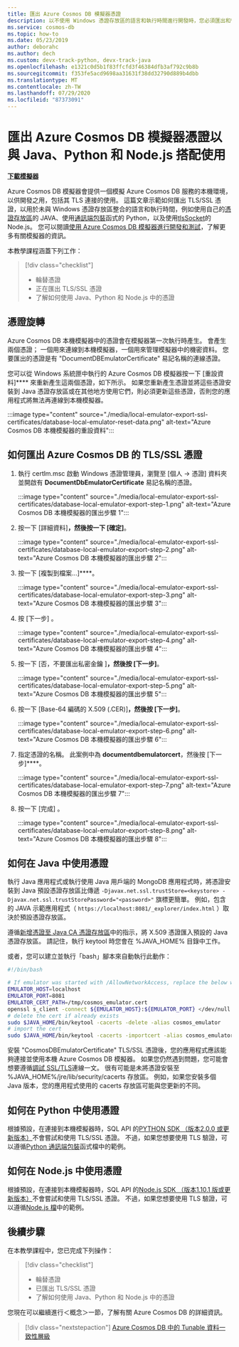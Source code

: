 ```yaml
---
title: 匯出 Azure Cosmos DB 模擬器憑證
description: 以不使用 Windows 憑證存放區的語言和執行時間進行開發時，您必須匯出和管理 TLS/SSL 憑證。 這篇文章提供逐步指示。
ms.service: cosmos-db
ms.topic: how-to
ms.date: 05/23/2019
author: deborahc
ms.author: dech
ms.custom: devx-track-python, devx-track-java
ms.openlocfilehash: e1321c0d5b1f83ffcfd3f46384dfb3af792c9b8b
ms.sourcegitcommit: f353fe5acd9698aa31631f38dd32790d889b4dbb
ms.translationtype: MT
ms.contentlocale: zh-TW
ms.lasthandoff: 07/29/2020
ms.locfileid: "87373091"
---
```

# <a name="export-the-azure-cosmos-db-emulator-certificates-for-use-with-java-python-and-nodejs"></a>匯出 Azure Cosmos DB 模擬器憑證以與 Java、Python 和 Node.js 搭配使用

[**下載模擬器**](https://aka.ms/cosmosdb-emulator)

Azure Cosmos DB 模擬器會提供一個模擬 Azure Cosmos DB 服務的本機環境，以供開發之用，包括其 TLS 連接的使用。 這篇文章示範如何匯出 TLS/SSL 憑證，以用於未與 Windows 憑證存放區整合的語言和執行時間，例如使用自己的[憑證存放區](https://docs.oracle.com/cd/E19830-01/819-4712/ablqw/index.html)的 JAVA、使用[通訊端包裝](https://docs.python.org/2/library/ssl.html)函式的 Python，以及使用[tlsSocket](https://nodejs.org/api/tls.html#tls_tls_connect_options_callback)的 Node.js。 您可以閱讀[使用 Azure Cosmos DB 模擬器進行開發和測試](./local-emulator.md)，了解更多有關模擬器的資訊。

本教學課程涵蓋下列工作：

> [!div class="checklist"]
> * 輪替憑證
> * 正在匯出 TLS/SSL 憑證
> * 了解如何使用 Java、Python 和 Node.js 中的憑證

## <a name="certification-rotation"></a>憑證旋轉

Azure Cosmos DB 本機模擬器中的憑證會在模擬器第一次執行時產生。 會產生兩個憑證； 一個用來連線到本機模擬器，一個用來管理模擬器中的機密資料。 您要匯出的憑證是有 "DocumentDBEmulatorCertificate" 易記名稱的連線憑證。

您可以從 Windows 系統匣中執行的 Azure Cosmos DB 模擬器按一下 [重設資料]**** 來重新產生這兩個憑證，如下所示。 如果您重新產生憑證並將這些憑證安裝到 Java 憑證存放區或在其他地方使用它們，則必須更新這些憑證，否則您的應用程式將無法再連線到本機模擬器。

:::image type="content" source="./media/local-emulator-export-ssl-certificates/database-local-emulator-reset-data.png" alt-text="Azure Cosmos DB 本機模擬器的重設資料":::

## <a name="how-to-export-the-azure-cosmos-db-tlsssl-certificate"></a>如何匯出 Azure Cosmos DB 的 TLS/SSL 憑證

1. 執行 certlm.msc 啟動 Windows 憑證管理員，瀏覽至 [個人 -> 憑證] 資料夾並開啟有 **DocumentDbEmulatorCertificate** 易記名稱的憑證。

    :::image type="content" source="./media/local-emulator-export-ssl-certificates/database-local-emulator-export-step-1.png" alt-text="Azure Cosmos DB 本機模擬器的匯出步驟 1":::

2. 按一下 [詳細資料]****，然後按一下 [確定]****。

    :::image type="content" source="./media/local-emulator-export-ssl-certificates/database-local-emulator-export-step-2.png" alt-text="Azure Cosmos DB 本機模擬器的匯出步驟 2":::

3. 按一下 [複製到檔案...]****。

    :::image type="content" source="./media/local-emulator-export-ssl-certificates/database-local-emulator-export-step-3.png" alt-text="Azure Cosmos DB 本機模擬器的匯出步驟 3":::

4. 按 [下一步]  。

    :::image type="content" source="./media/local-emulator-export-ssl-certificates/database-local-emulator-export-step-4.png" alt-text="Azure Cosmos DB 本機模擬器的匯出步驟 4":::

5. 按一下 [否，不要匯出私密金鑰 ]****，然後按 [下一步]****。

    :::image type="content" source="./media/local-emulator-export-ssl-certificates/database-local-emulator-export-step-5.png" alt-text="Azure Cosmos DB 本機模擬器的匯出步驟 5":::

6. 按一下 [Base-64 編碼的 X.509 (.CER)]****，然後按 [下一步]****。

    :::image type="content" source="./media/local-emulator-export-ssl-certificates/database-local-emulator-export-step-6.png" alt-text="Azure Cosmos DB 本機模擬器的匯出步驟 6":::

7. 指定憑證的名稱。 此案例中為 **documentdbemulatorcert**，然後按 [下一步]****。

    :::image type="content" source="./media/local-emulator-export-ssl-certificates/database-local-emulator-export-step-7.png" alt-text="Azure Cosmos DB 本機模擬器的匯出步驟 7":::

8. 按一下 [完成] 。

    :::image type="content" source="./media/local-emulator-export-ssl-certificates/database-local-emulator-export-step-8.png" alt-text="Azure Cosmos DB 本機模擬器的匯出步驟 8":::

## <a name="how-to-use-the-certificate-in-java"></a>如何在 Java 中使用憑證

執行 Java 應用程式或執行使用 Java 用戶端的 MongoDB 應用程式時，將憑證安裝到 Java 預設憑證存放區比傳遞 `-Djavax.net.ssl.trustStore=<keystore> -Djavax.net.ssl.trustStorePassword="<password>"` 旗標更簡單。 例如，包含的 JAVA 示範應用程式（ `https://localhost:8081/_explorer/index.html` ）取決於預設憑證存放區。

遵循[新增憑證至 Java CA 憑證存放區](https://docs.microsoft.com/azure/java-add-certificate-ca-store)中的指示，將 X.509 憑證匯入預設的 Java 憑證存放區。 請記住，執行 keytool 時您會在 %JAVA_HOME% 目錄中工作。

或者，您可以建立並執行「bash」腳本來自動執行此動作：
```bash
#!/bin/bash

# If emulator was started with /AllowNetworkAccess, replace the below with the actual IP address of it:
EMULATOR_HOST=localhost
EMULATOR_PORT=8081
EMULATOR_CERT_PATH=/tmp/cosmos_emulator.cert
openssl s_client -connect ${EMULATOR_HOST}:${EMULATOR_PORT} </dev/null | sed -ne '/-BEGIN CERTIFICATE-/,/-END CERTIFICATE-/p' > $EMULATOR_CERT_PATH
# delete the cert if already exists
sudo $JAVA_HOME/bin/keytool -cacerts -delete -alias cosmos_emulator
# import the cert
sudo $JAVA_HOME/bin/keytool -cacerts -importcert -alias cosmos_emulator -file $EMULATOR_CERT_PATH
```

安裝 "CosmosDBEmulatorCertificate" TLS/SSL 憑證後，您的應用程式應該能夠連接並使用本機 Azure Cosmos DB 模擬器。 如果您仍然遇到問題，您可能會想要遵循[調試 SSL/TLS](https://docs.oracle.com/javase/7/docs/technotes/guides/security/jsse/ReadDebug.html)連線一文。 很有可能是未將憑證安裝至 %JAVA_HOME%/jre/lib/security/cacerts 存放區。 例如，如果您安裝多個 Java 版本，您的應用程式使用的 cacerts 存放區可能與您更新的不同。

## <a name="how-to-use-the-certificate-in-python"></a>如何在 Python 中使用憑證

根據預設，在連接到本機模擬器時，SQL API 的[PYTHON SDK （版本2.0.0 或更新版本）](sql-api-sdk-python.md)不會嘗試和使用 TLS/SSL 憑證。 不過，如果您想要使用 TLS 驗證，可以遵循[Python 通訊端包裝](https://docs.python.org/2/library/ssl.html)函式檔中的範例。

## <a name="how-to-use-the-certificate-in-nodejs"></a>如何在 Node.js 中使用憑證

根據預設，在連接到本機模擬器時，SQL API 的[Node.js SDK （版本1.10.1 版或更新版本）](sql-api-sdk-node.md)不會嘗試和使用 TLS/SSL 憑證。 不過，如果您想要使用 TLS 驗證，可以遵循[Node.js 檔](https://nodejs.org/api/tls.html#tls_tls_connect_options_callback)中的範例。

## <a name="next-steps"></a>後續步驟

在本教學課程中，您已完成下列操作：

> [!div class="checklist"]
> * 輪替憑證
> * 已匯出 TLS/SSL 憑證
> * 了解如何使用 Java、Python 和 Node.js 中的憑證

您現在可以繼續進行＜概念＞一節，了解有關 Azure Cosmos DB 的詳細資訊。 

> [!div class="nextstepaction"]
>[Azure Cosmos DB 中的 Tunable 資料一致性層級](../cosmos-db/consistency-levels.md)
